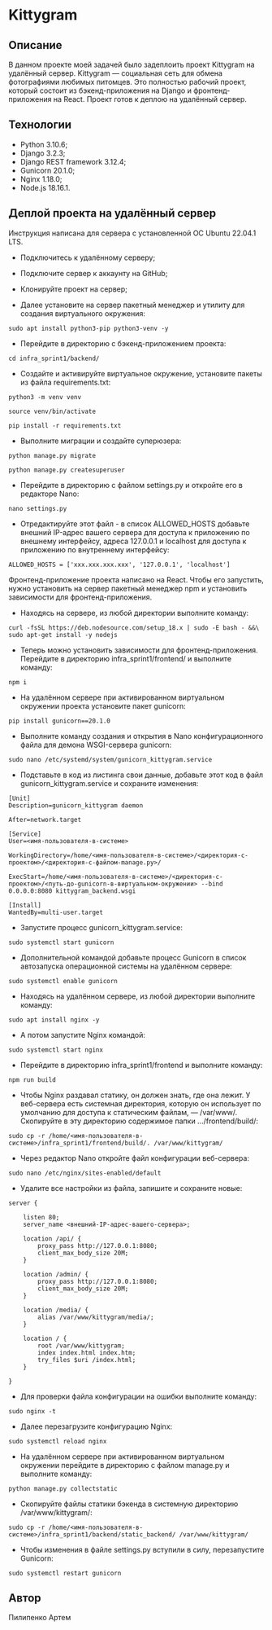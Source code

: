 # Kittygram

## Описание

В данном проекте моей задачей было задеплоить проект Kittygram на удалённый
сервер. Kittygram — социальная сеть для обмена фотографиями любимых питомцев.
Это полностью рабочий проект, который состоит из бэкенд-приложения на Django и
фронтенд-приложения на React. Проект готов к деплою на удалённый сервер.

## Технологии

- Python 3.10.6;
- Django 3.2.3;
- Django REST framework 3.12.4;
- Gunicorn 20.1.0;
- Nginx 1.18.0;
- Node.js 18.16.1.

## Деплой проекта на удалённый сервер

Инструкция написана для сервера с установленной ОС Ubuntu 22.04.1 LTS.

- Подключитесь к удалённому серверу;

- Подключите сервер к аккаунту на GitHub;

- Клонируйте проект на сервер;

- Далее установите на сервер пакетный менеджер и утилиту для создания
виртуального окружения:

```text
sudo apt install python3-pip python3-venv -y
```

- Перейдите в директорию с бэкенд-приложением проекта:

```text
cd infra_sprint1/backend/
```

- Создайте и активируйте виртуальное окружение, установите пакеты из файла
requirements.txt:

```text
python3 -m venv venv
```

```text
source venv/bin/activate
```

```text
pip install -r requirements.txt
```

- Выполните миграции и создайте суперюзера:

```text
python manage.py migrate
```

```text
python manage.py createsuperuser
```

- Перейдите в директорию с файлом settings.py и откройте его в редакторе Nano:

```text
nano settings.py
```

- Отредактируйте этот файл - в список ALLOWED_HOSTS добавьте внешний IP-адрес
вашего сервера для доступа к приложению по внешнему интерфейсу, адреса
127.0.0.1 и localhost для доступа к приложению по внутреннему интерфейсу:

```text
ALLOWED_HOSTS = ['xxx.xxx.xxx.xxx', '127.0.0.1', 'localhost']
```

Фронтенд-приложение проекта написано на React. Чтобы его запустить, нужно
установить на сервер пакетный менеджер npm и установить зависимости для
фронтенд-приложения.

- Находясь на сервере, из любой директории выполните команду:

```text
curl -fsSL https://deb.nodesource.com/setup_18.x | sudo -E bash - &&\
sudo apt-get install -y nodejs
```

- Теперь можно установить зависимости для фронтенд-приложения. Перейдите в
директорию infra_sprint1/frontend/ и выполните команду:

```text
npm i
```

- На удалённом сервере при активированном виртуальном окружении проекта
установите пакет gunicorn:

```text
pip install gunicorn==20.1.0
```

- Выполните команду создания и открытия в Nano конфигурационного файла
для демона WSGI-сервера gunicorn:

```text
sudo nano /etc/systemd/system/gunicorn_kittygram.service
```

- Подставьте в код из листинга свои данные, добавьте этот код в файл
gunicorn_kittygram.service и сохраните изменения:

```text
[Unit]
Description=gunicorn_kittygram daemon

After=network.target

[Service]
User=<имя-пользователя-в-системе>

WorkingDirectory=/home/<имя-пользователя-в-системе>/<директория-с-проектом>/<директория-с-файлом-manage.py>/

ExecStart=/home/<имя-пользователя-в-системе>/<директория-с-проектом>/<путь-до-gunicorn-в-виртуальном-окружении> --bind 0.0.0.0:8080 kittygram_backend.wsgi

[Install]
WantedBy=multi-user.target
```

- Запустите процесс gunicorn_kittygram.service:

```text
sudo systemctl start gunicorn
```

- Дополнительной командой добавьте процесс Gunicorn в список автозапуска
операционной системы на удалённом сервере:

```text
sudo systemctl enable gunicorn
```

- Находясь на удалённом сервере, из любой директории выполните команду:

```text
sudo apt install nginx -y
```

- А потом запустите Nginx командой:

```text
sudo systemctl start nginx
```

- Перейдите в директорию infra_sprint1/frontend и выполните команду:

```text
npm run build
```

- Чтобы Nginx раздавал статику, он должен знать, где она лежит. У веб-сервера
есть системная директория, которую он использует по умолчанию для доступа к
статическим файлам, — /var/www/. Скопируйте в эту директорию содержимое папки
.../frontend/build/:

```text
sudo cp -r /home/<имя-пользователя-в-системе>/infra_sprint1/frontend/build/. /var/www/kittygram/
```

- Через редактор Nano откройте файл конфигурации веб-сервера:

```text
sudo nano /etc/nginx/sites-enabled/default
```

- Удалите все настройки из файла, запишите и сохраните новые:

```text
server {

    listen 80;
    server_name <внешний-IP-адрес-вашего-сервера>;

    location /api/ {
        proxy_pass http://127.0.0.1:8080;
        client_max_body_size 20M;
    }

    location /admin/ {
        proxy_pass http://127.0.0.1:8080;
        client_max_body_size 20M;
    }

    location /media/ {
        alias /var/www/kittygram/media/;
    }

    location / {
        root /var/www/kittygram;
        index index.html index.htm;
        try_files $uri /index.html;
    }

}
```

- Для проверки файла конфигурации на ошибки выполните команду:

```text
sudo nginx -t
```

- Далее перезагрузите конфигурацию Nginx:

```text
sudo systemctl reload nginx
```

- На удалённом сервере при активированном виртуальном окружении перейдите в
директорию с файлом manage.py и выполните команду:

```text
python manage.py collectstatic
```

- Скопируйте файлы статики бэкенда в системную директорию /var/www/kittygram/:

```text
sudo cp -r /home/<имя-пользователя-в-системе>/infra_sprint1/backend/static_backend/ /var/www/kittygram/
```

- Чтобы изменения в файле settings.py вступили в силу, перезапустите Gunicorn:

```text
sudo systemctl restart gunicorn
```

## Автор

Пилипенко Артем
